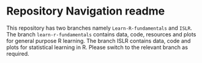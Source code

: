 # Repository Navigation readme
This repository has two branches namely `Learn-R-fundamentals` and `ISLR`.
The branch `learn-r-fundamentals` contains data, code, resources and plots for general purpose R learning.
The branch ISLR contains data, code and plots for statistical learning in R. Please switch to the relevant branch as required.
